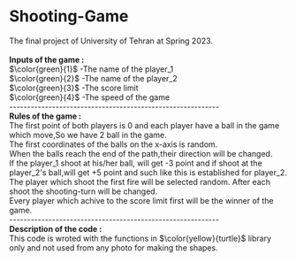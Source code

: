 # Shooting-Game
The final project of University of Tehran at Spring 2023.</br></br>
<b>Inputs of the game :</b></br>
$\color{green}{1}$ -The name of the player_1</br>
$\color{green}{2}$ -The name of the player_2</br>
$\color{green}{3}$ -The score limit</br>
$\color{green}{4}$ -The speed of the game</br>
-----------------------------------------------------------</br>
<b>Rules of the game :</b></br>
The first point of both players is 0 and each player have a ball in the game which move,So we have 2 ball in the game.</br>
The first coordinates of the balls on the x-axis is random.</br>
When the balls reach the end of the path,their direction will be changed.</br>
If the player_1 shoot at his/her ball, will get -3 point and if shoot at the player_2's ball,will get +5 point and such like this is established for player_2.</br>
The player which shoot the first fire will be selected random. After each shoot the shooting-turn will be changed.</br>
Every player which achive to the score limit first will be the winner of the game.<br>
-----------------------------------------------------------</br>
<b>Description of the code :</b></br>
This code is wroted with the functions in $\color{yellow}{turtle}$ library only and not used from any photo for making the shapes.
